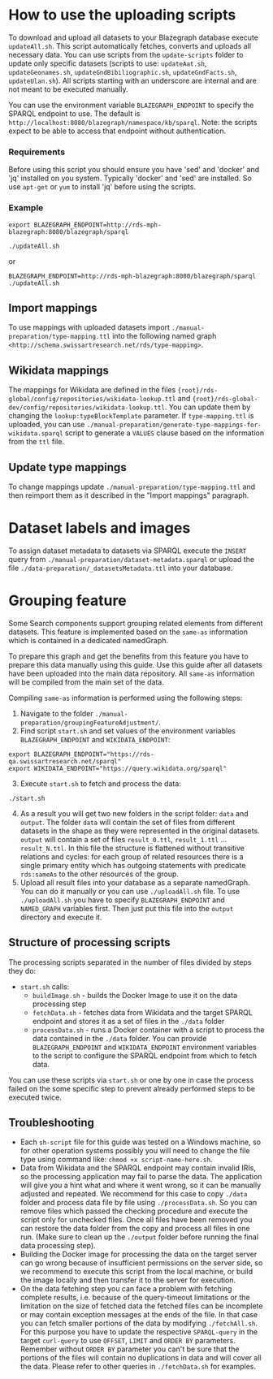 # How to use the uploading scripts
To download and upload all datasets to your Blazegraph database execute `updateAll.sh`. This script automatically fetches, converts and uploads all necessary data. You can use scripts from the `update-scripts` folder to update only specific datasets (scripts to use: `updateAat.sh`, `updateGeonames.sh`, `updateGndBibiliographic.sh`, `updateGndFacts.sh`, `updateUlan.sh`). All scripts starting with an underscore are internal and are not meant to be executed manually.

You can use the environment variable `BLAZEGRAPH_ENDPOINT` to specify the SPARQL endpoint to use. The default is `http://localhost:8080/blazegraph/namespace/kb/sparql`. Note: the scripts expect to be able to access that endpoint without authentication. 

### Requirements
Before using this script you should ensure you have 'sed' and 'docker' and 'jq' installed on you system. Typically 'docker' and 'sed' are installed. So use `apt-get` or `yum` to install 'jq' before using the scripts.

### Example
```
export BLAZEGRAPH_ENDPOINT=http://rds-mph-blazegraph:8080/blazegraph/sparql

./updateAll.sh
```
or
```
BLAZEGRAPH_ENDPOINT=http://rds-mph-blazegraph:8080/blazegraph/sparql ./updateAll.sh
```

## Import mappings
To use mappings with uploaded datasets import `./manual-preparation/type-mapping.ttl` into the following named graph `<http://schema.swissartresearch.net/rds/type-mapping>`.

## Wikidata mappings
The mappings for Wikidata are defined in the files `{root}/rds-global/config/repositories/wikidata-lookup.ttl` and `{root}/rds-global-dev/config/repositories/wikidata-lookup.ttl`. You can update them by changing the `lookup:typeBlockTemplate` parameter. If `type-mapping.ttl` is uploaded, you can use `./manual-preparation/generate-type-mappings-for-wikidata.sparql` script to generate a `VALUES` clause based on the information from the `ttl` file.

## Update type mappings
To change mappings update `./manual-preparation/type-mapping.ttl` and then reimport them as it described in the "Import mappings" paragraph.

# Dataset labels and images
To assign dataset metadata to datasets via SPARQL execute the `INSERT` query from `./manual-preparation/dataset-metadata.sparql` or upload the file `./data-preparation/_datasetsMetadata.ttl` into your database.

# Grouping feature
Some Search components support grouping related elements from different datasets. This feature is implemented based on the `same-as` information which is contained in a dedicated namedGraph. 

To prepare this graph and get the benefits from this feature you have to prepare this data manually using this guide. Use this guide after all datasets have been uploaded into the main data repository. All `same-as` information will be compiled from the main set of the data.

Compiling `same-as` information is performed using the following steps:
1. Navigate to the folder `./manual-preparation/groupingFeatureAdjustment/`.
2. Find script `start.sh` and set values of the environment variables `BLAZEGRAPH_ENDPOINT` and `WIKIDATA_ENDPOINT`:
```
export BLAZEGRAPH_ENDPOINT="https://rds-qa.swissartresearch.net/sparql"
export WIKIDATA_ENDPOINT="https://query.wikidata.org/sparql"
```
3. Execute `start.sh` to fetch and process the data:
```
./start.sh
```
4. As a result you will get two new folders in the script folder: `data` and `output`. The folder `data` will contain the set of files from different datasets in the shape as they were represented in the original datasets. `output` will contain a set of files `result_0.ttl`, `result_1.ttl` ... `result_N.ttl`. In this file the structure is flattened without transitive relations and cycles: for each group of related resources there is a single primary entity which has outgoing statements with predicate `rds:sameAs` to the other resources of the group.
5. Upload all result files into your database as a separate namedGraph. You can do it manually or you can use `./uploadAll.sh` file. To use `./uploadAll.sh` you have to specify `BLAZEGRAPH_ENDPOINT` and `NAMED_GRAPH` variables first. Then just put this file into the `output` directory and execute it.

## Structure of processing scripts
The processing scripts separated in the number of files divided by steps they do:
* `start.sh` calls:
    * `buildImage.sh` - builds the Docker Image to use it on the data processing step
    * `fetchData.sh` - fetches data from Wikidata and the target SPARQL endpoint and stores it as a set of files in the `./data` folder
    * `processData.sh` - runs a Docker container with a script to process the data contained in the `./data` folder. You can provide `BLAZEGRAPH_ENDPOINT` and `WIKIDATA_ENDPOINT` environment variables to the script to configure the SPARQL endpoint from which to fetch data.

You can use these scripts via `start.sh` or one by one in case the process failed on the some specific step to prevent already performed steps to be executed twice.

## Troubleshooting
* Each `sh-script` file for this guide was tested on a Windows machine, so for other operation systems possibly you will need to change the file type using command like: ```chmod +x script-name-here.sh```.
* Data from Wikidata and the SPARQL endpoint may contain invalid IRIs, so the processing application may fail to parse the data. The application will give you a hint what and where it went wrong, so it can be manually adjusted and repeated. We recommend for this case to copy `./data` folder and process data file by file using `./processData.sh`. So you can remove files which passed the checking procedure and execute the script only for unchecked files. Once all files have been removed you can restore the data folder from the copy and process all files in one run. (Make sure to clean up the `./output` folder before running the final data processing step).
* Building the Docker image for processing the data on the target server can go wrong because of insufficient permissions on the server side, so we recommend to execute this script from the local machine, or build the image locally and then transfer it to the server for execution.
* On the data fetching step you can face a problem with fetching complete results, i.e. because of the query-timeout limitations or the limitation on the size of fetched data the fetched files can be incomplete or may contain exception messages at the ends of the file. In that case you can fetch smaller portions of the data by modifying `./fetchAll.sh`. For this purpose you have to update the respective `SPARQL-query` in the target `curl-query` to use `OFFSET`, `LIMIT` and `ORDER BY` parameters. Remember without `ORDER BY` parameter you can't be sure that the portions of the files will contain no duplications in data and will cover all the data. Please refer to other queries in `./fetchData.sh` for examples.
